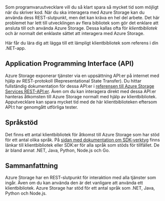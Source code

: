 Som programvaruutvecklare vill du så klart spara så mycket tid som möjligt när du skriver kod. När du ska interagera med Azure Storage kan du använda dess REST-slutpunkt, men det kan kräva en hel del arbete. Det här problemet har lett till utvecklingen av flera bibliotek som gör det enklare att ansluta till och använda Azure Storage. Dessa kallas ofta för *klientbibliotek* och är normalt det enklaste sättet att interagera med Azure Storage. 

Här får du lära dig att lägga till ett lämpligt klientbibliotek som referens i din .NET-app.

## <a name="application-programming-interface-api"></a>Application Programming Interface (API)

Azure Storage exponerar tjänster via en uppsättning API:er på internet med hjälp av REST-protokoll (Representational State Transfer). Du hittar fullständig dokumentation för dessa API:er i [referensen till Azure Storage Services REST-API:er](https://docs.microsoft.com/en-us/rest/api/storageservices/). Även om du kan interagera direkt med dessa API:er hanteras åtkomsten till Azure Storage normalt med hjälp av klientbibliotek. Apputvecklare kan spara mycket tid med de här klientbiblioteken eftersom API:t har genomgått utförliga tester.

## <a name="language-support"></a>Språkstöd

Det finns ett antal klientbibliotek för åtkomst till Azure Storage som har stöd för ett antal olika språk. På [sidan med dokumentation om SDK-verktyg](https://docs.microsoft.com/en-us/azure/#pivot=sdkstools) finns länkar till klientbibliotek eller SDK:er för alla språk som stöds för tillfället. De är bland annat .NET, Java, Python, Node.js och Go.

## <a name="summary"></a>Sammanfattning

Azure Storage har en REST-slutpunkt för interaktion med alla tjänster som ingår. Även om du kan använda den är det vanligare att använda ett klientbibliotek. Azure Storage har stöd för ett antal språk som .NET, Java, Python och Node.js.


